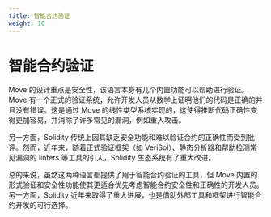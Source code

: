```yaml
---
title: 智能合约验证
weight: 10
---
```


# 智能合约验证

Move 的设计重点是安全性，该语言本身有几个内置功能可以帮助进行验证。Move 有一个正式的验证系统，允许开发人员从数学上证明他们的代码是正确的并且没有错误。这是通过 Move 的线性类型系统实现的，这使得推断代码正确性变得更加容易，并消除了许多常见的漏洞，例如重入攻击。

另一方面，Solidity 传统上因其缺乏安全功能和难以验证合约的正确性而受到批评。然而，近年来，随着正式验证框架（如 VeriSol）、静态分析器和帮助检测常见漏洞的 linters 等工具的引入，Solidity 生态系统有了重大改进。

总的来说，虽然这两种语言都提供了用于智能合约验证的工具，但 Move 内置的形式验证和安全性功能使其更适合优先考虑智能合约安全性和正确性的开发人员。另一方面，Solidity 近年来取得了重大进展，也是借助外部工具和框架进行智能合约开发的可行选择。

<!-- # Smart contract verification

Move was designed with a focus on security, and the language itself has several built-in features to help with verification. Move has a formal verification system that allows developers to mathematically prove that their code is correct and free from bugs. This is accomplished through Move's linear type system, which makes it easier to reason about code correctness and eliminates many common vulnerabilities such as reentrancy attacks.

Solidity, on the other hand, has traditionally been criticized for its lack of security features and the difficulty in verifying contracts for correctness. However, in recent years, there have been significant improvements in the Solidity ecosystem, with the introduction of tools like formal verification frameworks (such as VeriSol), static analyzers, and linters that help detect common vulnerabilities.

Overall, while both languages offer tools for smart contract verification, Move's built-in features for formal verification and security make it a more suitable choice for developers who prioritize security and correctness in their smart contracts. Solidity, on the other hand, has made significant progress in recent years and is also a viable option for smart contract development with the help of external tools and frameworks. -->
